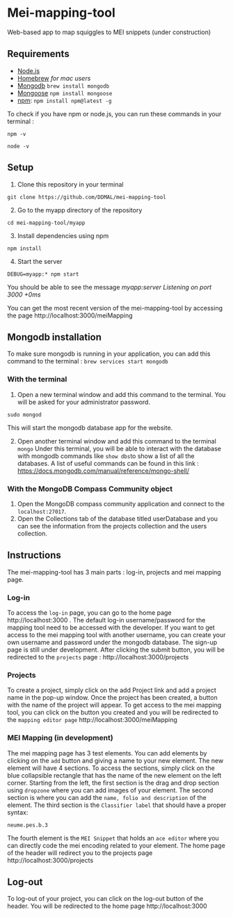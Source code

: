 # Mei-mapping-tool
Web-based app to map squiggles to MEI snippets (under construction)

## Requirements
* [Node.js](https://nodejs.org/en/download/)
* [Homebrew](https://brew.sh/) *for mac users*
* [Mongodb](https://docs.mongodb.com/manual/installation/) `brew install mongodb`
* [Mongoose](https://mongoosejs.com/docs/) `npm install mongoose`
* [npm](https://www.npmjs.com/get-npm):
 `npm install npm@latest -g` 
 
 To check if you have npm or node.js, you can run these commands in your terminal :
 
  `npm -v`
 
  `node -v`

## Setup

1. Clone this repository in your terminal

  `git clone https://github.com/DDMAL/mei-mapping-tool`

2. Go to the myapp directory of the repository

  `cd mei-mapping-tool/myapp`

3. Install dependencies using npm

  `npm install`

4. Start the server

  `DEBUG=myapp:* npm start`
  
  You should be able to see the message *myapp:server Listening on port 3000 +0ms*

You can get the most recent version of the mei-mapping-tool by accessing the page http://localhost:3000/meiMapping

## Mongodb installation

To make sure mongodb is running in your application, you can add this command to the terminal :
`brew services start mongodb`

 ### With the terminal
 1. Open a new terminal window and add this command to the terminal. You will be asked for your administrator password.
 
  `sudo mongod`
  
  This will start the mongodb database app for the website.
  
 2. Open another terminal window and add this command to the terminal
  `mongo`
  Under this terminal, you will be able to interact with the database with mongodb commands like `show dbs`to show a list of all the databases. A list of useful commands can be found in this link : https://docs.mongodb.com/manual/reference/mongo-shell/
 
 ### With the MongoDB Compass Community object
 1. Open the MongoDB compass community application and connect to the `localhost:27017`.
 2. Open the Collections tab of the database titled userDatabase and you can see the information from the projects collection and the users collection.
 
## Instructions

The mei-mapping-tool has 3 main parts : log-in, projects and mei mapping page.

### Log-in
To access the `log-in` page, you can go to the home page http://localhost:3000 .
The default log-in username/password for the mapping tool need to be accessed with the developer. If you want to get access to the mei mapping tool with another username, you can create your own username and password under the mongodb database. The sign-up page is still under development.
After clicking the submit button, you will be redirected to the `projects` page :
http://localhost:3000/projects

### Projects
To create a project, simply click on the add Project link and add a project name in the pop-up window. 
Once the project has been created, a button with the name of the project will appear. To get access to the mei mapping tool, you can click on the button you created and you will be redirected to the `mapping editor page` http://localhost:3000/meiMapping

### MEI Mapping (in development)
The mei mapping page has 3 test elements. You can add elements by clicking on the `add` button and giving a name to your new element. The new element will have 4 sections. To access the sections, simply click on the blue collapsible rectangle that has the name of the new element on the left corner. 
Starting from the left, the first section is the drag and drop section using `dropzone` where you can add images of your element. The second section is where you can add the `name, folio and description` of the element. The third section is the `Classifier label` that should have a proper syntax:

`neume.pes.b.3` 

The fourth element is the `MEI Snippet` that holds an `ace editor` where you can directly code the mei encoding related to your element. 
The home page of the header will redirect you to the projects page http://localhost:3000/projects

## Log-out
To log-out of your project, you can click on the log-out button of the header. You will be redirected to the home page http://localhost:3000
